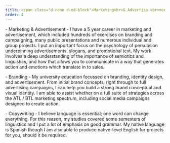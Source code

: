 ```yaml
---
title: <span class="d-none d-md-block">Marketing<br>& Advertise-<br>ment</span><span class="d-block d-md-none">Marketing<br>& Advertisement</span>
order: 4
---
```


<p>- <span class="font-light">Marketing & Advertisement - </span> I have a 5 year career in marketing and advertisement, which included hundreds of exercises on branding and campaigning, many public presentations and numerous individual and group projects. I put an important focus on the psychology of persuasion underpinning advertisements, slogans, and promotional text. My work involves a deep understanding of the importance of semiotics and linguistics, and how that allows you to communicate in a way that generates action and emotions which translate in to sales.</p>

<p>- <span class="font-light">Branding - </span> My university education focussed on branding, identity design, and advertisement. From initial brand concepts, right through to full advertising campaigns, I can help you build a strong brand conceptual and visual identity. I am able to assist whether on a full suite of strategies across the ATL / BTL marketing spectrum, including social media campaigns designed to create action.</p><!--Branding is a branch of marketing, as well as advertisement is.-->

<p>- <span class="font-light">Copywriting - </span> I believe language is essential; one word can change everything. For this reason, my studies covered some semesters of linguistics and I put a lot of emphasis on good grammar. My native language is Spanish though I am also able to produce native-level English for projects for you, should it be required.</p>